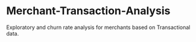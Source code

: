 # Merchant-Transaction-Analysis
Exploratory and churn rate analysis for merchants based on Transactional data.
